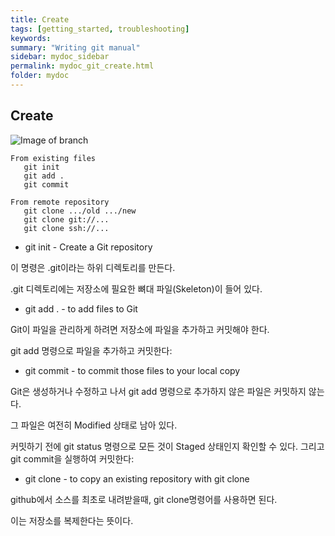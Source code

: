 ```yaml
---
title: Create
tags: [getting_started, troubleshooting]
keywords:
summary: "Writing git manual"
sidebar: mydoc_sidebar
permalink: mydoc_git_create.html
folder: mydoc
---
```


## Create

![Image of branch](https://www.cyberkay.com/wp-content/uploads/2016/12/git-illustration.png)



```
From existing files
   git init
   git add .
   git commit

From remote repository
   git clone .../old .../new
   git clone git://...
   git clone ssh://...
```




 * git init - Create a Git repository



이 명령은 .git이라는 하위 디렉토리를 만든다.


.git 디렉토리에는 저장소에 필요한 뼈대 파일(Skeleton)이 들어 있다.




*  git add .  -  to add files to Git

Git이 파일을 관리하게 하려면 저장소에 파일을 추가하고 커밋해야 한다.

git add 명령으로 파일을 추가하고 커밋한다:



*  git commit - to commit those files to your local copy


Git은 생성하거나 수정하고 나서 git add 명령으로 추가하지 않은 파일은 커밋하지 않는다.

그 파일은 여전히 Modified 상태로 남아 있다.

커밋하기 전에 git status 명령으로 모든 것이 Staged 상태인지 확인할 수 있다. 그리고 git commit을 실행하여 커밋한다:



*  git clone - to copy an existing repository with git clone


github에서 소스를 최초로 내려받을때, git clone명령어를 사용하면 된다.

이는 저장소를 복제한다는 뜻이다.
